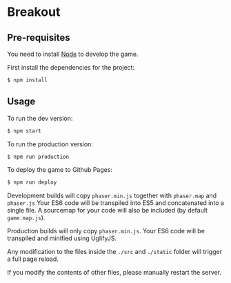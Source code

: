 # Breakout

## Pre-requisites

You need to install [Node](https://nodejs.org/) to develop the game.

First install the dependencies for the project:

```sh
$ npm install
```

## Usage

To run the dev version:

```sh
$ npm start
```

To run the production version:
```sh
$ npm run production
```

To deploy the game to Github Pages:
```sh
$ npm run deploy
```

Development builds will copy `phaser.min.js` together with `phaser.map` and `phaser.js`
Your ES6 code will be transpiled into ES5 and concatenated into a single file.
A sourcemap for your code will also be included (by default `game.map.js`).

Production builds will only copy `phaser.min.js`. Your ES6 code will be transpiled and
minified using UglifyJS.

Any modification to the files inside the `./src` and `./static` folder will trigger a full page reload.

If you modify the contents of other files, please manually restart the server.
